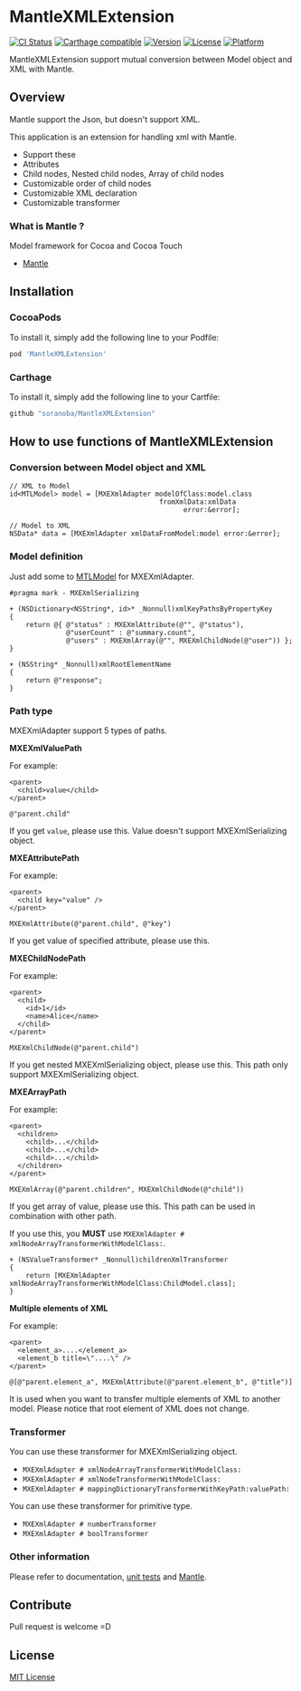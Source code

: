 MantleXMLExtension
=======
[![CI Status](http://img.shields.io/travis/soranoba/MantleXMLExtension.svg?style=flat)](https://travis-ci.org/soranoba/MantleXMLExtension)
[![Carthage compatible](https://img.shields.io/badge/Carthage-compatible-4BC51D.svg?style=flat)](https://github.com/Carthage/Carthage)
[![Version](https://img.shields.io/cocoapods/v/MantleXMLExtension.svg?style=flat)](http://cocoapods.org/pods/MantleXMLExtension)
[![License](https://img.shields.io/cocoapods/l/MantleXMLExtension.svg?style=flat)](http://cocoapods.org/pods/MantleXMLExtension)
[![Platform](https://img.shields.io/cocoapods/p/MantleXMLExtension.svg?style=flat)](http://cocoapods.org/pods/MantleXMLExtension)

MantleXMLExtension support mutual conversion between Model object and XML with Mantle.

## Overview

Mantle support the Json, but doesn't support XML.

This application is an extension for handling xml with Mantle.

- Support these
 - Attributes
 - Child nodes, Nested child nodes, Array of child nodes
 - Customizable order of child nodes
 - Customizable XML declaration
 - Customizable transformer

### What is Mantle ?
Model framework for Cocoa and Cocoa Touch

- [Mantle](https://github.com/Mantle/Mantle)

## Installation

### CocoaPods

To install it, simply add the following line to your Podfile:

```ruby
pod 'MantleXMLExtension'
```

### Carthage

To install it, simply add the following line to your Cartfile:

```ruby
github "soranoba/MantleXMLExtension"
```

## How to use functions of MantleXMLExtension

### Conversion between Model object and XML

```objc
// XML to Model
id<MTLModel> model = [MXEXmlAdapter modelOfClass:model.class
                                     fromXmlData:xmlData
                                           error:&error];

// Model to XML
NSData* data = [MXEXmlAdapter xmlDataFromModel:model error:&error];
```

### Model definition

Just add some to [MTLModel](https://github.com/Mantle/Mantle#mtlmodel) for MXEXmlAdapter.

```objc
#pragma mark - MXEXmlSerializing

+ (NSDictionary<NSString*, id>* _Nonnull)xmlKeyPathsByPropertyKey
{
    return @{ @"status" : MXEXmlAttribute(@"", @"status"),
              @"userCount" : @"summary.count",
              @"users" : MXEXmlArray(@"", MXEXmlChildNode(@"user")) };
}

+ (NSString* _Nonnull)xmlRootElementName
{
    return @"response";
}
```

### Path type

MXEXmlAdapter support 5 types of paths.

**MXEXmlValuePath**

For example:

```
<parent>
  <child>value</child>
</parent>
```

```objc
@"parent.child"
```

If you get `value`, please use this. Value doesn't support MXEXmlSerializing object.

**MXEAttributePath**

For example:

```
<parent>
  <child key="value" />
</parent>
```

```objc
MXEXmlAttribute(@"parent.child", @"key")
```

If you get value of specified attribute, please use this.

**MXEChildNodePath**

For example:

```
<parent>
  <child>
    <id>1</id>
    <name>Alice</name>
  </child>
</parent>
```

```objc
MXEXmlChildNode(@"parent.child")
```

If you get nested MXEXmlSerializing object, please use this. This path only support MXEXmlSerializing object.

**MXEArrayPath**

For example:

```
<parent>
  <children>
    <child>...</child>
    <child>...</child>
    <child>...</child>
  </children>
</parent>
```

```objc
MXEXmlArray(@"parent.children", MXEXmlChildNode(@"child"))
```

If you get array of value, please use this. This path can be used in combination with other path.

If you use this, you **MUST** use `MXEXmlAdapter # xmlNodeArrayTransformerWithModelClass:`.


```objc
+ (NSValueTransformer* _Nonnull)childrenXmlTransformer
{
    return [MXEXmlAdapter xmlNodeArrayTransformerWithModelClass:ChildModel.class];
}
```

**Multiple elements of XML**

For example:

```
<parent>
  <element_a>....</element_a>
  <element_b title=\"....\" />
</parent>
```

```objc
@[@"parent.element_a", MXEXmlAttribute(@"parent.element_b", @"title")]
```

It is used when you want to transfer multiple elements of XML to another model.
Please notice that root element of XML does not change.

### Transformer
You can use these transformer for MXEXmlSerializing object.

- `MXEXmlAdapter # xmlNodeArrayTransformerWithModelClass:`
- `MXEXmlAdapter # xmlNodeTransformerWithModelClass:`
- `MXEXmlAdapter # mappingDictionaryTransformerWithKeyPath:valuePath:`

You can use these transformer for primitive type.

- `MXEXmlAdapter # numberTransformer`
- `MXEXmlAdapter # boolTransformer`

### Other information

Please refer to documentation, [unit tests](MantleXMLExtensionTests) and [Mantle](https://github.com/Mantle/Mantle).

## Contribute

Pull request is welcome =D

## License

[MIT License](LICENSE)

